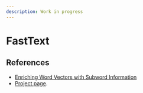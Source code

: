 ```yaml
---
description: Work in progress
---
```


# FastText

## References

* [Enriching Word Vectors with Subword Information](https://arxiv.org/abs/1607.04606)
* [Project page](https://github.com/facebookresearch/fastText).



